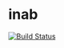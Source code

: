 # inab

[![Build Status](https://travis-ci.org/hwaterke/inab.svg?branch=master)](https://travis-ci.org/hwaterke/inab)
